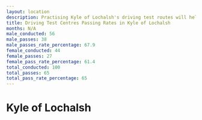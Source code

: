 ```yaml
---
layout: location
description: Practising Kyle of Lochalsh's driving test routes will help you become more confident in your gear-changing abilities.
title: Driving Test Centres Passing Rates in Kyle of Lochalsh
months: N/A
male_conducted: 56
male_passes: 38
male_passes_rate_percentage: 67.9
female_conducted: 44
female_passes: 27
female_pass_rate_percentage: 61.4
total_conducted: 100
total_passes: 65
total_pass_rate_percentage: 65
---
```


# Kyle of Lochalsh
